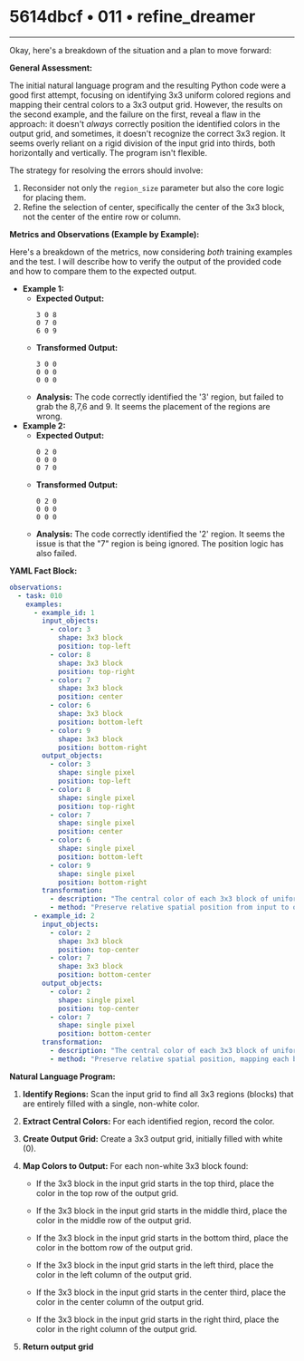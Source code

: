 # 5614dbcf • 011 • refine_dreamer

---
Okay, here's a breakdown of the situation and a plan to move forward:

**General Assessment:**

The initial natural language program and the resulting Python code were a good first attempt, focusing on identifying 3x3 uniform colored regions and mapping their central colors to a 3x3 output grid. However, the results on the second example, and the failure on the first, reveal a flaw in the approach: it doesn't *always* correctly position the identified colors in the output grid, and sometimes, it doesn't recognize the correct 3x3 region. It seems overly reliant on a rigid division of the input grid into thirds, both horizontally and vertically. The program isn't flexible.

The strategy for resolving the errors should involve:
1.  Reconsider not only the `region_size` parameter but also the core logic for placing them.
2.  Refine the selection of center, specifically the center of the 3x3 block, not the center of the entire row or column.

**Metrics and Observations (Example by Example):**

Here's a breakdown of the metrics, now considering *both* training examples and the test. I will describe how to verify the output of the provided code and how to compare them to the expected output.

*   **Example 1:**
    *   **Expected Output:**
        ```
        3 0 8
        0 7 0
        6 0 9
        ```
    *   **Transformed Output:**
        ```
        3 0 0
        0 0 0
        0 0 0
        ```
    *   **Analysis:** The code correctly identified the '3' region, but failed to grab the 8,7,6 and 9. It seems the placement of the regions are wrong.
*   **Example 2:**
    *   **Expected Output:**
        ```
        0 2 0
        0 0 0
        0 7 0
        ```
    *   **Transformed Output:**
        ```
        0 2 0
        0 0 0
        0 0 0
        ```
    *   **Analysis:** The code correctly identified the '2' region. It seems the issue is that the "7" region is being ignored. The position logic has also failed.

**YAML Fact Block:**

```yaml
observations:
  - task: 010
    examples:
      - example_id: 1
        input_objects:
          - color: 3
            shape: 3x3 block
            position: top-left
          - color: 8
            shape: 3x3 block
            position: top-right
          - color: 7
            shape: 3x3 block
            position: center
          - color: 6
            shape: 3x3 block
            position: bottom-left
          - color: 9
            shape: 3x3 block
            position: bottom-right
        output_objects:
          - color: 3
            shape: single pixel
            position: top-left
          - color: 8
            shape: single pixel
            position: top-right
          - color: 7
            shape: single pixel
            position: center
          - color: 6
            shape: single pixel
            position: bottom-left
          - color: 9
            shape: single pixel
            position: bottom-right
        transformation:
          - description: "The central color of each 3x3 block of uniform color is extracted and placed in the output grid."
          - method: "Preserve relative spatial position from input to output, mapping each block's center to the corresponding cell in the output grid."
      - example_id: 2
        input_objects:
          - color: 2
            shape: 3x3 block
            position: top-center
          - color: 7
            shape: 3x3 block
            position: bottom-center
        output_objects:
          - color: 2
            shape: single pixel
            position: top-center
          - color: 7
            shape: single pixel
            position: bottom-center
        transformation:
          - description: "The central color of each 3x3 block of uniform color is extracted and placed in the output grid."
          - method: "Preserve relative spatial position, mapping each block's center to a single pixel."

```

**Natural Language Program:**

1.  **Identify Regions:** Scan the input grid to find all 3x3 regions (blocks) that are entirely filled with a single, non-white color.
2.  **Extract Central Colors:** For each identified region, record the color.
3.  **Create Output Grid:** Create a 3x3 output grid, initially filled with white (0).
4.  **Map Colors to Output:**
    For each non-white 3x3 block found:

    *   If the 3x3 block in the input grid starts in the top third, place the color in the top row of the output grid.
    *   If the 3x3 block in the input grid starts in the middle third, place the color in the middle row of the output grid.
    *   If the 3x3 block in the input grid starts in the bottom third, place the color in the bottom row of the output grid.

    *   If the 3x3 block in the input grid starts in the left third, place the color in the left column of the output grid.
    *    If the 3x3 block in the input grid starts in the center third, place the color in the center column of the output grid.
    *   If the 3x3 block in the input grid starts in the right third, place the color in the right column of the output grid.

5. **Return output grid**

